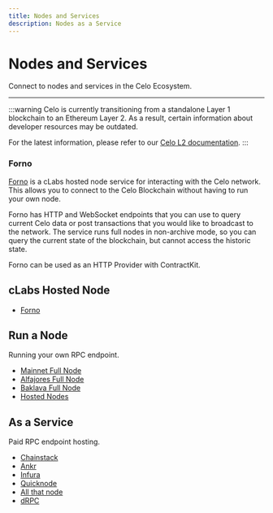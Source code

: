 ```yaml
---
title: Nodes and Services
description: Nodes as a Service
---
```


# Nodes and Services

Connect to nodes and services in the Celo Ecosystem.

---

:::warning
Celo is currently transitioning from a standalone Layer 1 blockchain to an Ethereum Layer 2. As a result, certain information about developer resources may be outdated.

For the latest information, please refer to our [Celo L2 documentation](../../cel2/index.md).
:::

### Forno

[Forno](./forno.md) is a cLabs hosted node service for interacting with the Celo network. This allows you to connect to the Celo Blockchain without having to run your own node.

Forno has HTTP and WebSocket endpoints that you can use to query current Celo data or post transactions that you would like to broadcast to the network. The service runs full nodes in non-archive mode, so you can query the current state of the blockchain, but cannot access the historic state.

Forno can be used as an HTTP Provider with ContractKit.

## cLabs Hosted Node

- [Forno](forno)

## Run a Node

Running your own RPC endpoint.

- [Mainnet Full Node](./run-mainnet.md)
- [Alfajores Full Node](./run-alfajores.md)
- [Baklava Full Node](./run-baklava.md)
- [Hosted Nodes](./run-hosted.md)

## As a Service

Paid RPC endpoint hosting.

- [Chainstack](https://chainstack.com/build-better-with-celo/)
- [Ankr](https://www.ankr.com/rpc/celo/)
- [Infura](https://www.infura.io/)
- [Quicknode](https://www.quicknode.com/chains/celo)
- [All that node](https://www.allthatnode.com/celo.dsrv)
- [dRPC](https://drpc.org/chainlist/celo)

